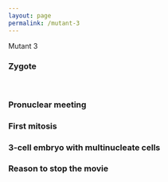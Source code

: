 ```yaml
---
layout: page
permalink: /mutant-3
---
```

Mutant 3

### Zygote

 

### Pronuclear meeting

### First mitosis

### 3-cell embryo with multinucleate cells

### Reason to stop the movie
